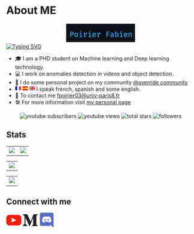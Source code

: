 <h1> About ME </h1>  
<div align="center"> <img alt="name" src="name.png"/></div>
<a align="center" href="https://git.io/typing-svg"><img src="https://readme-typing-svg.demolab.com?font=Fira+Code&pause=1000&width=500&lines=%2B5+years+of+coding+experience+;Java+%2F+Python+%2F+Deep+learning;Keep+in+mind+knowledge+doesn't+take+up+space" alt="Typing SVG" /></a>


- 🎓 I am a PHD student on Machine learning and Deep learning technology.
- 💻 I work on anomalies detection in videos and object detection.
- 🌱 I do some personal project on my community [@override community](https://github.com/override-community)
- <img src="https://github.com/Fab16BSB/Fab16BSB.github.io/blob/main/Image/france.png" width=15, height=15 style="cursor:text"/> <img src="https://github.com/Fab16BSB/Fab16BSB.github.io/blob/main/Image/espagne.png" width=15, height=15 style="cursor:text"/> <img src="https://github.com/Fab16BSB/Fab16BSB.github.io/blob/main/Image/anglais.png" width=15, height=15 style="cursor:text"/> I speak french, spanish and some english.
- 📧 To contact me <a href="mailto:fpoirier03@univ-paris8.fr">fpoirier03@univ-paris8.fr</a>
- 🛠️ For more information visit <a href="https://fab16bsb.github.io/index.html" style="cursor:help"> my personal page </a>

<p align="center">
  <img alt="youtube subscribers" title="youtube subscribers" src="https://custom-icon-badges.demolab.com/youtube/channel/subscribers/UCHS2xgITwh7olsnznmq8o0A?color=%23E05D44&label=SUBSCRIBE&logo=video&logoColor=white&style=for-the-badge&labelColor=CE4630">

  <img alt="youtube views" title="YouTube views" src="https://custom-icon-badges.demolab.com/youtube/channel/views/UCHS2xgITwh7olsnznmq8o0A?color=%23E1AD0E&logo=video&logoColor=white&style=for-the-badge&labelColor=C79600"/>

   <img alt="total stars" title="Total stars on GitHub" src="https://custom-icon-badges.demolab.com/github/stars/Fab16BSB?color=55960c&style=for-the-badge&labelColor=488207&logo=star"/>
  
   <img alt="followers" title="Total followers on GitHub" src="https://custom-icon-badges.demolab.com/github/followers/Fab16BSB?color=236ad3&labelColor=1155ba&style=for-the-badge&logo=person-add&label=Follow&logoColor=white"/>
</p>

<h2> Stats </h2>

<table>
  <tr class="noborder">
    <td>
      <img src="https://github-readme-stats.vercel.app/api?username=Fab16BSB&show_icons=true&include_all_commits=true&count_private=true&hide_border=true&theme=algolia"/>
    </td>
    <td>
      <img src=https://github-readme-streak-stats.herokuapp.com?user=Fab16BSB&theme=react&hide_border=true&date_format=j%20M%5B%20Y%5D />
    </td>                      
   </tr>
</table>

<table align="center">
  <tr class="noborder">
    <td>
       <img src="https://github-readme-stats.vercel.app/api/top-langs/?username=Fab16BSB&hide=c%23,powershell,Mathematica,Ruby,Objective-C,Objective-C%2b%2b,Cuda&title_color=61dafb&text_color=ffffff&icon_color=61dafb&bg_color=20232a&langs_count=8&layout=compact&border_color=61dafb&hide_border=true"/>
    </td>
  </tr>
</table>

<table>
  <tr class="noborder">
    <td>
       <img src="https://github-readme-activity-graph.cyclic.app/graph?username=Fab16BSB&theme=react-dark&bg_color=20232a&hide_border=true"/>
    </td>
  </tr>
</table>



<h2> Connect with me </h2>
<p align="left">
  <a href="https://www.youtube.com/channel/UCHS2xgITwh7olsnznmq8o0A" target="blank"><img align="center" src="https://github.com/Fab16BSB/Fab16BSB.github.io/blob/main/Image/youtube_icon.png" alt="youtube" title="Youtube chanel" height="40" width="40" /></a>
  <a href="https://medium.com/@fab.16" target="blank"> <img align="center" src="https://github.com/Fab16BSB/Fab16BSB.github.io/blob/main/Image/medium_icon.png" alt="medium" title="Medium page" height="40" width="40" /></a>
    <a href="https://discord.gg/pgEUk9xVKe" target="blank"><img align="center" src="https://github.com/Fab16BSB/Fab16BSB.github.io/blob/main/Image/discord_icon.png" alt="discord" title="Discord personal server" height="40" width="40" /></a>
</p>
